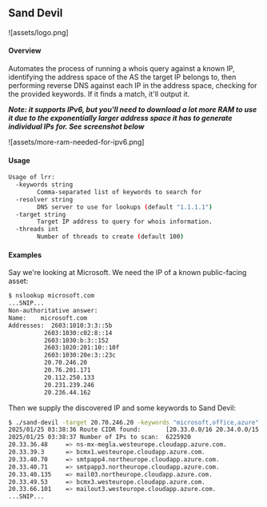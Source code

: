 ## Sand Devil

![assets/logo.png]

#### Overview

Automates the process of running a whois query against a known IP, identifying the address space of the AS the target IP belongs to, then performing reverse DNS against each IP in the address space, checking for the provided keywords. If it finds a match, it'll output it.

***Note: it supports IPv6, but you'll need to download a lot more RAM to use it due to the exponentially larger address space it has to generate individual IPs for. See screenshot below***

![assets/more-ram-needed-for-ipv6.png]

#### Usage

```bash
Usage of lrr:
  -keywords string
        Comma-separated list of keywords to search for
  -resolver string
        DNS server to use for lookups (default "1.1.1.1")
  -target string
        Target IP address to query for whois information.
  -threads int
        Number of threads to create (default 100)
```

#### Examples

Say we're looking at Microsoft. We need the IP of a known public-facing asset:

```bash
$ nslookup microsoft.com
...SNIP...
Non-authoritative answer:
Name:    microsoft.com
Addresses:  2603:1010:3:3::5b
          2603:1030:c02:8::14
          2603:1030:b:3::152
          2603:1020:201:10::10f
          2603:1030:20e:3::23c
          20.70.246.20
          20.76.201.171
          20.112.250.133
          20.231.239.246
          20.236.44.162
```

Then we supply the discovered IP and some keywords to Sand Devil:

```bash
$ ./sand-devil -target 20.70.246.20 -keywords "microsoft,office,azure" 
2025/01/25 03:38:36 Route CIDR found:       [20.33.0.0/16 20.34.0.0/15 20.36.0.0/14 20.40.0.0/13 20.48.0.0/12 20.64.0.0/10]
2025/01/25 03:38:37 Number of IPs to scan:  6225920
20.33.36.48     => ns-mx-megla.westeurope.cloudapp.azure.com.
20.33.39.3      => bcmx1.westeurope.cloudapp.azure.com.
20.33.40.70     => smtpapp4.northeurope.cloudapp.azure.com.
20.33.40.71     => smtpapp3.northeurope.cloudapp.azure.com.
20.33.40.135    => mail03.northeurope.cloudapp.azure.com.
20.33.49.53     => bcmx3.westeurope.cloudapp.azure.com.
20.33.66.101    => mailout3.westeurope.cloudapp.azure.com.
...SNIP...
```